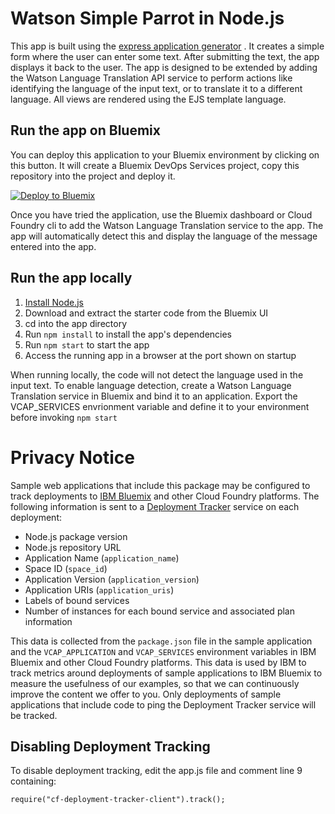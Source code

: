 # Watson Simple Parrot in Node.js

This app is built using the [express application generator](http://expressjs.com/en/starter/generator.html) .
It creates a simple form where the user can enter some text. After submitting
the text, the app displays it back to the user. The app is designed to be
extended by adding the Watson Language Translation API service to perform
actions like identifying the language of the input text, or to translate it
to a different language. All views are rendered using the EJS template language.

## Run the app on Bluemix

You can deploy this application to your Bluemix environment by clicking on
this button. It will create a Bluemix DevOps Services project, copy this
repository into the project and deploy it.

[![Deploy to Bluemix](https://bluemix.net/deploy/button.png)](https://bluemix.net/deploy?repository=https://github.com/ibmecod/watson-parrot-nodejs)

Once you have tried the application, use the Bluemix dashboard
or Cloud Foundry cli to add the Watson Language Translation service to the
app. The app will automatically detect this and display the language of the
message entered into the app.


## Run the app locally

1. [Install Node.js][]
2. Download and extract the starter code from the Bluemix UI
3. cd into the app directory
4. Run `npm install` to install the app's dependencies
5. Run `npm start` to start the app
6. Access the running app in a browser at the port shown on startup

When running locally, the code will not detect the language used in the input
text. To enable language detection, create a Watson Language Translation service
in Bluemix and bind it to an application. Export the VCAP_SERVICES envrionment
variable and define it to your environment before invoking `npm start`

[Install Node.js]: https://nodejs.org/en/download/

# Privacy Notice

Sample web applications that include this package may be configured to track deployments to [IBM Bluemix](https://www.bluemix.net/) and other Cloud Foundry platforms. The following information is sent to a [Deployment Tracker](https://github.com/IBM-Bluemix/cf-deployment-tracker-service) service on each deployment:

* Node.js package version
* Node.js repository URL
* Application Name (`application_name`)
* Space ID (`space_id`)
* Application Version (`application_version`)
* Application URIs (`application_uris`)
* Labels of bound services
* Number of instances for each bound service and associated plan information

This data is collected from the `package.json` file in the sample application and the `VCAP_APPLICATION` and `VCAP_SERVICES` environment variables in IBM Bluemix and other Cloud Foundry platforms. This data is used by IBM to track metrics around deployments of sample applications to IBM Bluemix to measure the usefulness of our examples, so that we can continuously improve the content we offer to you. Only deployments of sample applications that include code to ping the Deployment Tracker service will be tracked.

## Disabling Deployment Tracking

To disable deployment tracking, edit the app.js file and comment line 9 containing:
   ```
   require("cf-deployment-tracker-client").track();
   ```
